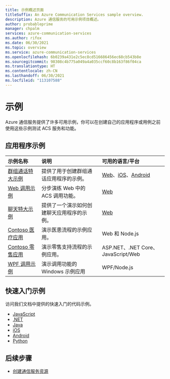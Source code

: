 ```yaml
---
title: 示例概述页面
titleSuffix: An Azure Communication Services sample overview.
description: Azure 通信服务的可用示例项目概述。
author: probableprime
manager: chpalm
services: azure-communication-services
ms.author: rifox
ms.date: 06/30/2021
ms.topic: overview
ms.service: azure-communication-services
ms.openlocfilehash: 6b0239a431e2c5ec8cd516686456ec68cb543b8e
ms.sourcegitcommit: 98308c4b775a049a4a035ccf60c8b163f86f04ca
ms.translationtype: HT
ms.contentlocale: zh-CN
ms.lasthandoff: 06/30/2021
ms.locfileid: "113107588"
---
```

# <a name="samples"></a>示例

Azure 通信服务提供了许多可用示例，你可以在创建自己的应用程序或用例之前使用这些示例测试 ACS 服务和功能。

## <a name="application-samples"></a>应用程序示例

| 示例名称                                                                                          | 说明                                                         | 可用的语言/平台      |
| :--------------------------------------------------------------------------------------------------- | :------------------------------------------------------------------ | :--------------------------------- |
| [群组通话特大示例](./calling-hero-sample.md)                                                | 提供了用于创建群组通话应用程序的示例。          | [Web](https://github.com/Azure-Samples/communication-services-web-calling-hero)、[iOS](https://github.com/Azure-Samples/communication-services-ios-calling-hero)、[Android](https://github.com/Azure-Samples/communication-services-android-calling-hero)                           |
| [Web 调用示例](./web-calling-sample.md)                                                        | 分步演练 Web 中的 ACS 调用功能。 | [Web](https://github.com/Azure-Samples/communication-services-web-calling-tutorial/)                                |
| [聊天特大示例](./chat-hero-sample.md)                                                            | 提供了一个演示如何创建聊天应用程序的示例。                   | [Web](https://github.com/Azure-Samples/communication-services-web-chat-hero)                    |
| [Contoso 医疗应用](https://github.com/Azure-Samples/communication-services-contoso-med-app)       | 演示医患流程的示例应用。                     | Web 和 Node.js                      |
| [Contoso 零售应用](https://github.com/Azure-Samples/communication-services-contoso-retail-app)     | 演示零售支持流程的示例应用。                     | ASP.NET、.NET Core、JavaScript/Web |
| [WPF 调用示例](https://github.com/Azure-Samples/communication-services-web-calling-wpf-sample) | 演示调用功能的 Windows 示例应用          | WPF/Node.js                      |

## <a name="quickstart-samples"></a>快速入门示例
访问我们文档中提供的快速入门的代码示例。
 - [JavaScript](https://github.com/Azure-Samples/communication-services-javascript-quickstarts/)
 - [.NET](https://github.com/Azure-Samples/communication-services-dotnet-quickstarts/)
 - [Java](https://github.com/Azure-Samples/communication-services-java-quickstarts)
 - [iOS](https://github.com/Azure-Samples/communication-services-ios-quickstarts/)
 - [Android](https://github.com/Azure-Samples/communication-services-android-quickstarts/)
 - [Python](https://github.com/Azure-Samples/communication-services-python-quickstarts/)


## <a name="next-steps"></a>后续步骤

 - [创建通信服务资源](../quickstarts/create-communication-resource.md)
